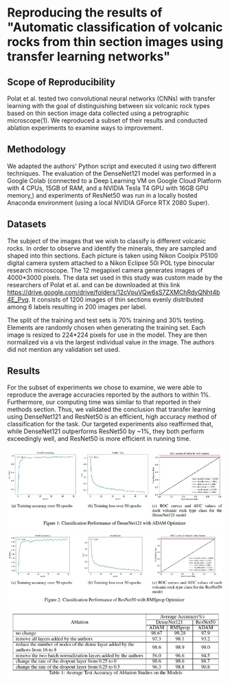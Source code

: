 # Reproducing the results of "Automatic classification of volcanic rocks from thin section images using transfer learning networks"

## Scope of Reproducibility
Polat et al. tested two convolutional neural networks (CNNs) with transfer learning with the goal of distinguishing between six volcanic rock types based on thin section image data collected using a petrographic microscope(1). We reproduced a subset of their results and conducted ablation experiments to examine ways to improvement.

## Methodology
We adapted the authors' Python script and executed it using two different techniques. The evaluation of the DenseNet121 model was performed in a Google Colab (connected to a Deep Learning VM on Google Cloud Platform with 4 CPUs, 15GB of RAM, and a NVIDIA Tesla T4 GPU with 16GB GPU memory,) and experiments of ResNet50 was run in a locally hosted Anaconda environment (using a local NVIDIA GForce RTX 2080 Super). 

## Datasets
The subject of the images that we wish to classify is different volcanic rocks. In order to observe and identify the minerals, they are sampled and shaped into thin sections. Each picture is taken using Nikon Coolpix P5100 digital camera system attached to a Nikon Eclipse 50i POL type binocular research microscope. The 12 megapixel camera generates images of 4000*3000 pixels. The data set used in this study was custom made by the researchers of Polat et al. and can be downloaded at this link https://drive.google.com/drive/folders/12cVpuVQw6sS7ZXMChRdyQNht4b4E_Pvq. It consists of 1200 images of thin sections evenly distributed among 6 labels resulting in 200 images per label. 

The split of the training and test sets is 70% training and 30% testing. Elements are randomly chosen when generating the training set. Each image is resized to 224*224 pixels for use in the model. They are then normalized vis a vis the largest individual value in the image. The authors did not mention any validation set used. 

## Results
For the subset of experiments we chose to examine, we were able to reproduce the average accuracies reported by the authors to within 1%. Furthermore, our computing time was similar to that reported in their methods section. Thus, we validated the conclusion that transfer learning using DenseNet121 and ResNet50 is an efficient, high accuracy method of classification for the task. Our targeted experiments also reaffirmed that, while DenseNet121 outperforms ResNet50 by ~1%, they both perform exceedingly well, and ResNet50 is more efficient in running time.

![DenseNet121_plots](/figures/DenseNet121_plots.jpg)
![ResNet50_plots](/figures/ResNet50_plots.jpg)
![Accuracy_summary](/figures/Average_Accuracy_Summary.jpg)

